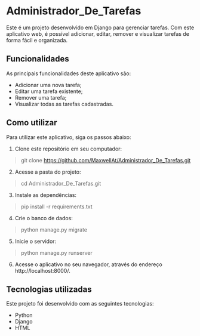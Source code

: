 # Administrador_De_Tarefas

Este é um projeto desenvolvido em Django para gerenciar tarefas. Com este aplicativo web, é possível adicionar, editar, remover e visualizar tarefas de forma fácil e organizada.

## Funcionalidades

As principais funcionalidades deste aplicativo são:

- Adicionar uma nova tarefa;
- Editar uma tarefa existente;
- Remover uma tarefa;
- Visualizar todas as tarefas cadastradas.

## Como utilizar

Para utilizar este aplicativo, siga os passos abaixo:

1. Clone este repositório em seu computador:
>git clone https://github.com/MaxwellAt/Administrador_De_Tarefas.git

2. Acesse a pasta do projeto:
>cd Administrador_De_Tarefas.git

3. Instale as dependências:
>pip install -r requirements.txt

4. Crie o banco de dados:
>python manage.py migrate

5. Inicie o servidor:
>python manage.py runserver


6. Acesse o aplicativo no seu navegador, através do endereço http://localhost:8000/.

## Tecnologias utilizadas

Este projeto foi desenvolvido com as seguintes tecnologias:

- Python
- Django
- HTML
